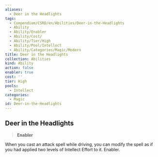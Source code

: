 ```yaml
---
aliases:
  - Deer in the Headlights
tags:
  - Compendium/CSRD/en/Abilities/Deer-in-the-Headlights
  - Ability
  - Ability/Enabler
  - Ability/Cost/
  - Ability/Tier/High
  - Ability/Pool/Intellect
  - Ability/Categories/Magic/Modern
title: Deer in the Headlights
collection: Abilities
kind: Ability
action: false
enabler: true
cost: ''
tier: High
pools:
  - Intellect
categories:
  - Magic
id: Deer-in-the-Headlights
---
```

## Deer in the Headlights  
>**Enabler**    
When you cast an attack spell while driving, you can modify the spell as if you had applied two levels of Intellect Effort to it. Enabler.  
  
  
  
  
